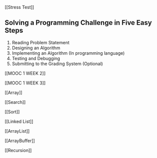[[Stress Test]]

## **Solving a Programming Challenge in Five Easy Steps**

1. Reading Problem Statement
2. Designing an Algorithm
3. Implementing an Algorithm (In programming language)
4. Testing and Debugging
5. Submitting to the Grading System (Optional)

[[MOOC 1 WEEK 2]]

[[MOOC 1 WEEK 3]]

[[Array]]

[[Search]]

[[Sort]]

[[Linked List]]

[[ArrayList]]

[[ArrayBuffer]]

[[Recursion]]